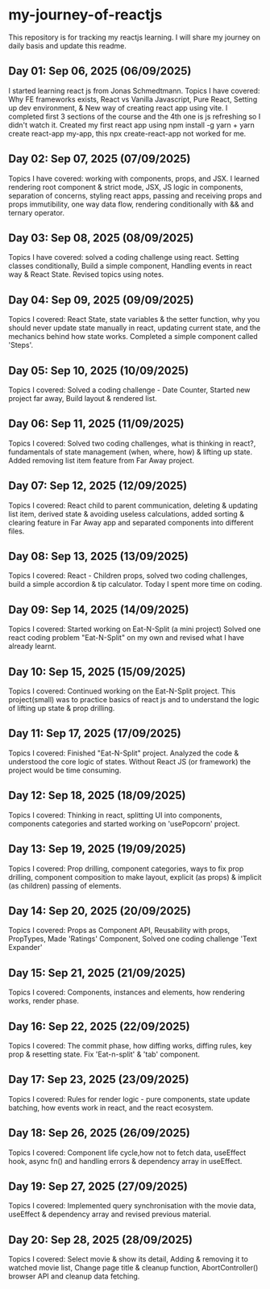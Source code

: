 # my-journey-of-reactjs
This repository is for tracking my reactjs learning. I will share my journey on daily basis and update this readme.

## Day 01: Sep 06, 2025 (06/09/2025)
I started learning react js from Jonas Schmedtmann. Topics I have covered: Why FE frameworks exists, React vs Vanilla Javascript, Pure React, Setting up dev environment, & New way of creating react app using vite. I completed first 3 sections of the course and the 4th one is js refreshing so I didn't watch it. Created my first react app using npm install -g yarn + yarn create react-app my-app, this npx create-react-app not worked for me.

## Day 02: Sep 07, 2025 (07/09/2025)
Topics I have covered: working with components, props, and JSX. I learned rendering root component & strict mode, JSX, JS logic in components, separation of concerns, styling react apps, passing and receiving props and props immutibility, one way data flow, rendering conditionally with && and ternary operator.

## Day 03: Sep 08, 2025 (08/09/2025)
Topics I have covered: solved a coding challenge using react. Setting classes conditionally, Build a simple component, Handling events in react way & React State. Revised topics using notes.


## Day 04: Sep 09, 2025 (09/09/2025)
Topics I covered: React State, state variables & the setter function, why you should never update state manually in react, updating current state, and the mechanics behind how state works. Completed a simple component called 'Steps'.

## Day 05: Sep 10, 2025 (10/09/2025)
Topics I covered: Solved a coding challenge - Date Counter, Started new project far away, Build layout & rendered list. 

## Day 06: Sep 11, 2025 (11/09/2025)
Topics I covered: Solved two coding challenges, what is thinking in react?, fundamentals of state management (when, where, how) & lifting up state. Added removing list item feature from Far Away project.

## Day 07: Sep 12, 2025 (12/09/2025)
Topics I covered: React child to parent communication, deleting & updating list item, derived state & avoiding useless calculations, added sorting & clearing feature in Far Away app and separated components into different files.

## Day 08: Sep 13, 2025 (13/09/2025)
Topics I covered: React - Children props, solved two coding challenges, build a simple accordion & tip calculator. Today I spent more time on coding.

## Day 09: Sep 14, 2025 (14/09/2025)
Topics I covered: Started working on Eat-N-Split (a mini project) Solved one react coding problem "Eat-N-Split" on my own and revised what I have already learnt. 

## Day 10: Sep 15, 2025 (15/09/2025)
Topics I covered: Continued working on the Eat-N-Split project. This project(small) was to practice basics of react js and to understand the logic of lifting up state & prop drilling.

## Day 11: Sep 17, 2025 (17/09/2025)
Topics I covered: Finished "Eat-N-Split" project. Analyzed the code & understood the core logic of states. Without React JS (or framework) the project would be time consuming.

## Day 12: Sep 18, 2025 (18/09/2025)
Topics I covered: Thinking in react, splitting UI into components, components categories and started working on 'usePopcorn' project.

## Day 13: Sep 19, 2025 (19/09/2025)
Topics I covered: Prop drilling, component categories, ways to fix prop drilling, component composition to make layout, explicit (as props) & implicit (as children) passing of elements.

## Day 14: Sep 20, 2025 (20/09/2025)
Topics I covered: Props as Component API, Reusability with props, PropTypes, Made 'Ratings' Component, Solved one coding challenge 'Text Expander'

## Day 15: Sep 21, 2025 (21/09/2025)
Topics I covered: Components, instances and elements, how rendering works, render phase.

## Day 16: Sep 22, 2025 (22/09/2025)
Topics I covered: The commit phase, how diffing works, diffing rules, key prop & resetting state. Fix 'Eat-n-split' & 'tab' component.

## Day 17: Sep 23, 2025 (23/09/2025)
Topics I covered: Rules for render logic - pure components, state update batching, how events work in react, and the react ecosystem.

## Day 18: Sep 26, 2025 (26/09/2025)
Topics I covered: Component life cycle,how not to fetch data, useEffect hook, async fn() and handling errors & dependency array in useEffect.

## Day 19: Sep 27, 2025 (27/09/2025)
Topics I covered: Implemented query synchronisation with the movie data, useEffect & dependency array and revised previous material.

## Day 20: Sep 28, 2025 (28/09/2025)
Topics I covered: Select movie & show its detail, Adding & removing it to watched movie list, Change page title & cleanup function, AbortController() browser API and cleanup data fetching.
